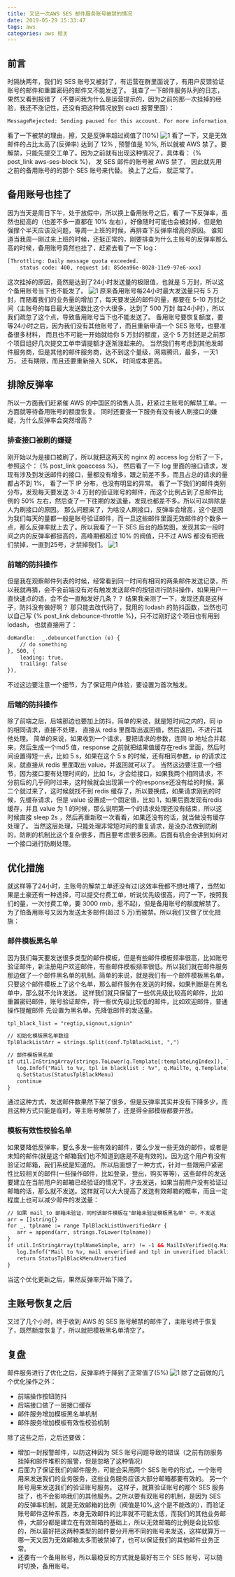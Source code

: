 ```yaml
---
title: 又记一次AWS SES 邮件服务账号被禁的情况
date: 2019-05-29 15:33:47
tags: aws
categories: aws 相关
---
```

## 前言
时隔快两年，我们的 SES 账号又被封了，有运营在群里面说了，有用户反馈验证账号的邮件和重置密码的邮件又不能发送了。 我查了一下邮件服务队列的日志，果然又看到报错了（不要问我为什么是运营提示的，因为之前的那一次挂掉的经验，我还不涨记性，还没有把这种情况放到 cacti 报警里面）：
```html
MessageRejected: Sending paused for this account. For more information, please check the inbox of the email address associated with your AWS account
```
看了一下被禁的理由，擦，又是反弹率超过阀值了(10%)
![1](1.png)
看了一下，又是无效邮件的占比太高了(反弹率) 达到了 12% , 预警值是 10%, 所以就被 AWS 禁了。要解禁，只能先提交工单了。因为之前就有出现这种情况了，具体看： {% post_link aws-ses-block %}， 发 SES 邮件的账号被 AWS 禁了， 因此就先用之前的备用账号的的那个 SES 账号来代替。 换上了之后， 就正常了。 
<!--more-->
## 备用账号也挂了
因为当天是周日下午，处于放假中，所以换上备用账号之后，看了一下反弹率，虽然也挺高的（也差不多一直都在 10% 左右），好像随时可能也会被封掉，但是勉强撑个半天应该没问题，等周一上班的时候，再排查下反弹率增高的原因。
谁知道当我周一刚过来上班的时候，还挺正常的，刚要排查为什么主账号的反弹率那么高的时候，备用账号竟然也挂了，赶紧去看了一下 log：
```html
[Throttling: Daily message quota exceeded.
    status code: 400, request id: 85dea96e-8028-11e9-97e6-xxx]
```
这次挂掉的原因，竟然是达到了24小时发送量的极限值，也就是 5 万封，所以这个备用账号当下也不能发了。
![1](2.png)
原来备用账号每24小时最大发送量只有 5 万封，而随着我们的业务量的增加了，每天要发送的邮件的量，都要在 5-10 万封之间（主账号的每日最大发送数比这个大很多，达到了 500 万封 每24小时），所以我们疏忽了这个点，导致备用账号当下也不能发送了。
备用账号要恢复额度，要等24小时之后，因为我们没有其他账号了，而且重新申请一个 SES 账号，也要准备很多材料， 而且也不可能一开始就给你 5 万封的额度，这个 5 万封还是之前那个项目组好几次提交工单申请提额才逐渐涨起来的。
当然我们有考虑到其他发邮件服务商，但是其他的邮件服务商，达不到这个量级，网易腾讯，最多，一天1万， 还有期限，而且还要重新接入 SDK， 时间成本更高。
## 排除反弹率
所以一方面我们赶紧催 AWS 的中国区的销售人员，赶紧过主账号的解禁工单。一方面就等待备用账号的额度恢复。 同时还要查一下服务有没有被人刷接口的嫌疑，为什么反弹率会突然增高？
### 排查接口被刷的嫌疑
刚开始以为是接口被刷了，所以就把这两天的 nginx 的 access log 分析了一下，参照这个： {% post_link goaccess %}， 然后看了一下 log 里面的接口请求，发现有涉及到发送邮件的接口，量都没有增多，跟之前差不多，而且占总的请求的量都占不到 1%， 看了一下 IP 分布，也没有明显的异常。
看了一下我们的邮件类别分布，发现每天要发送 3-4 万封的验证账号的邮件，而这个比例占到了总邮件比例的 50% 左右，然后查了一下往期的发送量，发现也都差不多。所以可以排除是人为刷接口的原因。
那么问题来了，为啥没人刷接口，反弹率会增高，这个是因为我们每天的量都一般是账号验证邮件，而一旦这些邮件里面无效邮件的个数多一点，那么反弹率就上去了。所以我看了一下 SES 后台的趋势图，发现其实一段时间之内的反弹率都挺高的，高峰期都超过 10% 的阀值，只不过 AWS 都没有把我们禁掉，一直到25号，才禁掉我们。
![1](3.png)
### 前端的防抖操作
但是我在观察邮件列表的时候，经常看到同一时间有相同的两条邮件发送记录，所以我就再猜，会不会前端没有对有触发发送邮件的按钮进行防抖操作，如果用户一直快速点的话，会不会一直触发好几条？？
结果我亲测了一下，发现还真是这样子，防抖没有做好啊？ 那只能去改代码了，我用的 lodash 的防抖函数，当然也可以自己写 {% post_link debounce-throttle %}，只不过刚好这个项目也有用到 lodash， 也就直接用了：
```html
doHandle:  _.debounce(function (e) {
    // do something
}, 500, {
    leading: true,
    trailing: false
}),
```
不过这边要注意一个细节，为了保证用户体验，要设置为首次触发。
### 后端的防抖操作
除了前端之后，后端那边也要加上防抖，简单的来说，就是短时间之内的，同 ip 的相同请求，直接不处理， 直接从 redis 里面取出返回值，然后返回，不进行其他处理。
简单的来说，如果收到一个请求，要把请求的参数，连同 ip 地址合并起来，然后生成一个md5 值，response 之前就把结果值缓存在redis 里面，然后时间设置得短一点，比如 5 s，如果在这个 5 s 的时候，还有相同参数，ip 的请求过来，就直接从 redis 里面取出 value，并返回就可以了。
当然这边要注意一个细节，因为接口要有处理时间的，比如 1s，才会给接口，如果我两个相同请求，不分前后的几乎同时过来，这时候就会出现第一个的response还没有给的时候，第二个就过来了，这时候就找不到 redis 缓存了，所以要换成，如果请求刚到的时候，先缓存请求，但是 value 设置成一个固定值，比如 1，如果后面发现有redis缓存，并且 value 为 1 的时候，那么说明第一个的请求处理还没有结束，所以这时候直接 sleep 2s ，然后再重新取一次看看，如果还没有的话，就当做没有缓存处理了。
当然这层处理，只能处理非常短时间的重复请求，是没办法做到防刷的，防刷的机制比这个复杂很多，而且要考虑很多因素。后面有机会会讲到如何对一个接口进行防刷处理。
## 优化措施
就这样等了24小时，主账号的解禁工单还没有过(这效率我都不想吐槽了，当然如果是土豪还有一种选择，可以提交付费工单，听说优先级很高，问了一下，按照我们的量，一次付费工单，要 3000 rmb，惹不起)，但是备用账号的额度解禁了。
为了怕备用账号又因为发送太多邮件(超过 5 万)而被禁。所以我们又做了优化措施：
### 邮件模板黑名单
因为我们每天要发送很多类型的邮件模板，但是有些邮件模板频率很高，比如账号验证邮件，新注册用户欢迎邮件，有些邮件模板频率很低。所以我们就在邮件服务那边做了一个邮件黑名单的机制。简单的来说，就是我们有一个邮件模板黑名单，只要这个邮件模板上了这个名单，那么邮件服务在发送的时候，如果判断是在黑名单中，那么就不允许发送。
这样我们就只保留了一些优先级比较高的邮件，比如重置密码邮件，账号验证邮件，将一些优先级比较低的邮件，比如欢迎邮件，普通操作提醒邮件 先设置为黑名单。先降低邮件的发送量。
```html
tpl_black_list = "regtip,signout,signin"

// 初始化模板黑名单数组
TplBlackListArr = strings.Split(conf.TplBlackList, ",")

// 邮件模板黑名单
if util.InStringArray(strings.ToLower(q.Template[:templateLngIndex]), TplBlackListArr) != -1 {
   log.Infof("Mail to %v, tpl in blacklist : %v", q.MailTo, q.Template)
   q.SetStatus(StatusTplBlackMenu)
   continue
}
```
通过这种方式，发送邮件数果然下架了很多，但是反弹率其实并没有下降多少，而且这种方式只能是临时，等主账号解禁了，还是得全部模板都要开放。
### 模板有效性校验名单
如果要降低反弹率，要么多发一些有效的邮件，要么少发一些无效的邮件，或者是未知的邮件(就是这个邮箱我们也不知道到底是不是有效的)。因为这个用户有没有验证过邮箱，我们系统是知道的。
所以后面想了一种方式，针对一些跟用户紧密性比较相关的邮件(一些操作邮件，比如登录，登出，购买等等)，这些邮件的发送要建立在当前用户的邮箱已经验证的情况下，才去发送，如果当前用户没有验证过邮箱的话，那么就不发送。这样就可以大大提高了发送有效邮箱的概率，而且一定程度上也可以减少邮件的发送量：
```html
// 如果 mail_to 邮箱未验证，同时该邮件模板在"邮箱未验证模板黑名单" 中，不发送
arr = []string{}
for _, tplname := range TplBlackListUnverifiedArr {
   arr = append(arr, strings.ToLower(tplname))
}
if util.InStringArray(tplNameSimple, arr) != -1 && MailIsVerified(q.MailTo) == false {
   log.Infof("Mail to %v, mail unverified and tpl in unverified blacklist : %v", q.MailTo, q.Template)
   return StatusTplBlackMenuUnverified
}
```
当这个优化更新之后，果然反弹率开始下降了。
## 主账号恢复之后
又过了几个小时，终于收到 AWS 的 SES 账号解禁的邮件了，主账号终于恢复了，既然额度恢复了，所以就把模板黑名单清空了。
## 复盘
邮件服务进行了优化之后，反弹率终于降到了正常值了(5%)
![1](4.png)
除了之前做的几个优化操作之外：
- 前端操作按钮防抖
- 后端接口做了一层接口缓存
- 邮件服务增加模板黑名单机制
- 邮件服务增加模板有效性校验机制

除了这些之后，之后还要做：
- 增加一封报警邮件，以防这种因为 SES 账号问题导致的错误（之前有防服务挂掉和邮件堆积的报警，但是忽略了这种情况）
- 后面为了保证我们的邮件服务，可能会采用两个 SES 账号的形式，一个账号用来发送我们的业务服务，这些业务服务应该大部分邮箱都要有效的。 另一个账号用来发送我们的验证账号服务。
  这样子，就算验证账号的那个 SES 服务挂了，也不会影响我们的其他服务。之所以要有双账号的机制，是因为 SES 的反弹率机制，就是无效邮箱的比例（阀值是10%,这个是不能改的），而验证账号邮件这种东西，本身无效邮件的比率就不可能太低，而我们的其他业务邮件，大部分都是建立在有效邮箱的基础上，所以无效邮箱的比例是会比较低的，所以最好把这两种类型的邮件要分开用不同的账号来发送，这样就算万一哪一天又因为无效邮箱太多而被禁掉了，也可以保证我们的其他邮件业务正常。
- 还要有一个备用账号，所以最稳妥的方式就是最好有三个 SES 账号，可以随时切换，备用账号。




